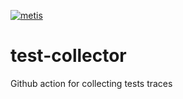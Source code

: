 [![metis](https://static-asserts-public.s3.eu-central-1.amazonaws.com/metis-min-logo.png)](https://www.metisdata.io/)

# test-collector
Github action for collecting tests traces
